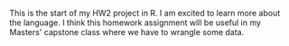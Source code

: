 This is the start of my HW2 project in R.  I am excited to learn more about the language.
I think this homework assignment will be useful in my Masters' capstone class where we have to wrangle some data.
